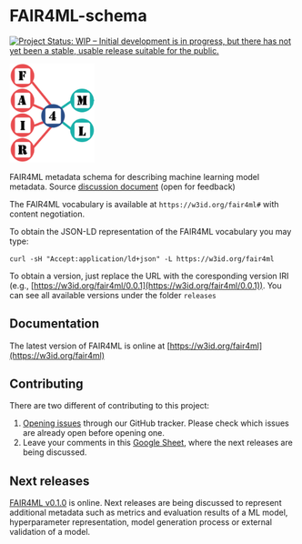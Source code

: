 # FAIR4ML-schema 
[![Project Status: WIP – Initial development is in progress, but there has not yet been a stable, usable release suitable for the public.](https://www.repostatus.org/badges/latest/wip.svg)](https://www.repostatus.org/#wip)

<img src="development/img/logo.png" alt="drawing" style="width:150px;"/>


FAIR4ML metadata schema for describing machine learning model metadata. Source [discussion document](https://docs.google.com/spreadsheets/d/1WBvTXedKCKMTKc5ZGq4vonZPeSAq-JB28Nhdu1w3Rj8/edit#gid=0) (open for feedback)

The FAIR4ML vocabulary is available at `https://w3id.org/fair4ml#` with content negotiation.

To obtain the JSON-LD representation of the FAIR4ML vocabulary you may type:

```
curl -sH "Accept:application/ld+json" -L https://w3id.org/fair4ml 
```

To obtain a version, just replace the URL with the coresponding version IRI (e.g., [https://w3id.org/fair4ml/0.0.1](https://w3id.org/fair4ml/0.0.1)). You can see all available versions under the folder `releases`


## Documentation
The latest version of FAIR4ML is online at [https://w3id.org/fair4ml](https://w3id.org/fair4ml)

## Contributing
There are two different of contributing to this project:

1. [Opening issues](https://github.com/RDA-FAIR4ML/FAIR4ML-schema/issues) through our GitHub tracker. Please check which issues are already open before opening one.
2. Leave your comments in this [Google Sheet](https://docs.google.com/spreadsheets/d/16nU5zGPdqm07eEJscDwxF5wonOINuTanEBkszjtG10M/edit?usp=sharing), where the next releases are being discussed.

## Next releases
[FAIR4ML v0.1.0](https://w3id.org/fair4ml/0.1.0) is online. Next releases are being discussed to represent additional metadata such as metrics and evaluation results of a ML model, hyperparameter representation, model generation process or external validation of a model.


